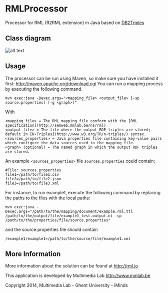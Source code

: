 RMLProcessor
============

Processor for RML (R2RML extension) in Java based on [DB2Triples](https://github.com/antidot/db2triples/)

Class diagram
-------------
![alt text](https://raw.github.com/mmlab/RMLProcessor/master/docs/class-diagram.jpg)

Usage
-----
The processor can be run using Maven, so make sure you have installed it first: http://maven.apache.org/download.cgi
You can run a mapping process by executing the following command.
    
    mvn exec:java -Dexec.args="<mapping_file> <output_file> [-sp source.properties] [-g <graph>]"

With 
    
    <mapping_file> = The RML mapping file conform with the [RML specification](http://semweb.mmlab.be/ns/rml)
    <output_file> = The file where the output RDF triples are stored; default in [N-Triples](http://www.w3.org/TR/n-triples/) syntax.
    <sources_properties> = Java properties file containing key-value pairs which configure the data sources used in the mapping file.
    <graph> (optional) = The named graph in which the output RDF triples are stored.
        
An example `<sources_properties>` file `sources.properties` could contain:
    
    #File: sources.properties
    file1=/path/to/file1.csv
    file2=/path/to/file2.json
    file3=/path/to/file3.xml

For instance, to run example1, execute the following command by replacing the paths to the files with the local paths:

    mvn exec:java -Dexec.args="/path/to/the/mapping/document/example.rml.ttl /path/to/the/output/file/example1_test.output.nt -sp /path/to/the/properties/file/source.properties"

and the source.properties file should contain

    /example1/example1=/path/to/the/source/file/example1.xml

More Information
----------------

More information about the solution can be found at http://rml.io

This application is developed by Multimedia Lab http://www.mmlab.be

Copyright 2014, Multimedia Lab - Ghent University - iMinds


